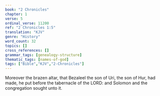 ```yaml
---
book: "2 Chronicles"
chapter: 1
verse: 5
ordinal_verse: 11200
ref: "2 Chronicles 1:5"
translation: "KJV"
genre: "History"
word_count: 32
topics: []
cross_references: []
grammar_tags: [genealogy-structure]
thematic_tags: [names-of-god]
tags: ["Bible","KJV","2-Chronicles"]
---
```

Moreover the brazen altar, that Bezaleel the son of Uri, the son of Hur, had made, he put before the tabernacle of the LORD: and Solomon and the congregation sought unto it.
